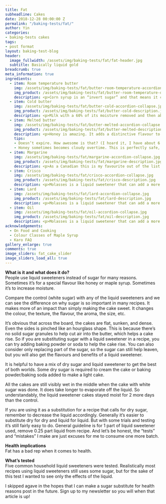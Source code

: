 ```yaml
---
title: Fat
subheadline: Cakes
date: 2018-12-28 00:00:00 Z
permalink: "/baking-tests/fat/"
author: Yin
categories:
- baking-tests cakes
tags:
- post format
layout: baking-test-blog
header:
  image_fullwidth: /assets/img/baking-tests/fat/fat-header.jpg
  subtitle: Basically liquid gold
breadcrumb: true
meta_information: true
ingredients:
  - item: Room temperature butter
    img: /assets/img/baking-tests/fat/butter-room-temperature-accordion-collapse.jpg
    img_product: /assets/img/baking-tests/fat/butter-room-temperature-description.jpg
    description: <p>Corn syrup is an “invert sugar” and that means it can prevent crystallization. This is special for corn syrup and not a property that is shared with other liquid sweeteners and that’s why this is the most common reason why corn syrup is added to a recipe. But since cake’s sugars are not really affected by crystallization, it doesn’t really “shine” in the cake test. It also helps keep cake moist.  </p><p>Don’t confuse this with high-fructose corn syrup, which is sweeter than sugar and mostly used in processed foods. Corn syrup isn’t as sweet as sugar, so it can be used for bulk in the cake without adding too much sweetness.</p><p>It helps to keep cakes moist, but it is much more important for recipes that needs to avoid crystallization, such as marshmallows, caramels, icing, etc. In those recipes, it helps to avoid the grainy texture and hardening of the products. </p><p>In terms of taste, it is overall not as sweet as sugar. We sense its sweetness slightly slower than sugar and it lingers longer as an aftertaste. Other than that, the taste is quite neutral, which makes it a good choice if you don’t want the sweetener to add other flavours.</p>
  - item: Cold butter
    img: /assets/img/baking-tests/fat/butter-cold-accordion-collapse.jpg
    img_product: /assets/img/baking-tests/fat/butter-cold-description.jpg
    description: <p>Milk with a 60% of its moisture removed and then about 20% of sugar added. Given this ingredient list, it’s actually more than just a sweetener that’s being added. It’s also adding the flavour of milk. Considering that boiled off condensed milk becomes dulce de leche, it actually packs in quite a bit of flavour. </p><p>It’s actually not seen in baking recipes for cakes often. A quick Google search showed southern pound cakes to use condensed milk instead of sugar, but not much else. It’s used a lot more in other custard style desserts, dulce de leche, puddings, or pie fillings, etc.</p>
  - item: Melted butter
    img: /assets/img/baking-tests/fat/butter-melted-accordion-collapse.jpg
    img_product: /assets/img/baking-tests/fat/butter-melted-description.jpg
    description: <p>Honey is amazing. It adds a distinctive flavour to the cake, contains antioxidants. It will help leaven the cake if it uses baking soda because it is slightly acidic.</p><p>Honey is sweeter than white sugar, about 1 part honey to 1.25-1.5 sugar, so if something uses 125g sugar, it can be replaced with 100g honey. Since sugar causes browning and honey has a high sugar concentration, try lowering the temperature in the oven by about 25C/75F so that it doesn’t brown.</p><p>Honey itself is nutritious, but it does have the same amount of calories as sugar. It also has the same effect as sugar for diabetics, but because it is sweeter, less can be added to achieve the same results. </p>
    tips:
    - Doesn’t expire. How awesome is that? (I hoard it, I have about 6 jars sitting in my cupboard now)
    - Honey sometimes becomes cloudy overtime. This is perfectly safe, it’s just the sugar inside crystallizing, a sign that it’s good quality honey. You can revive it by putting it in a warm water bath and let it sit until it's room temperature again.
  - item: Margarine
    img: /assets/img/baking-tests/fat/margarine-accordion-collapse.jpg
    img_product: /assets/img/baking-tests/fat/margarine-description.jpg
    description: <p>As a Canadian this is my favourite out of the list. It gives cakes a unique flavour.</p><p>The one that I used is the happens to have the thinnest consistency out of all sweeteners I tested, so it does have more liquid than the others. But this may not be the case for your maple syrup.</p><p>There are 5 different grades. The grade distinguishes its attributes and not an indication of quality. Sometimes you may want a stronger taste, sometimes more delicate.The different grades are below.<ul><li>Grade A Golden, Delicate Taste</li><li>Grade A Amber, Rich Taste</li><li>Grade A Dark, Robust Taste</li><li>Grade A Very Dark, Strong taste</li><li>Processing grade</li></ul></p>
  - item: Crisco
    img: /assets/img/baking-tests/fat/crisco-accordion-collapse.jpg
    img_product: /assets/img/baking-tests/fat/crisco-description.jpg
    description: <p>Molasses is a liquid sweetener that can add a more complex flavour to the cake. Molasses may be slightly acidic and could react with baking soda. It retains moisture even better than brown sugar, and being a liquid itself, already provides more liquid to begin with.</p><p>There are 3 grades to molasses. The darker the molasses, the more caramelisation, which means that it is less sweet and more bitter. <br /> <strong>First</strong> Lighter in colour and sweeter. Used in things that needs a lighter touch, like a marinade, sauces, etc. <br /><strong>Second</strong> Darker in colour, less sweet, thicker. Usually what is used in gingerbread cookies.<br /> <strong>Blackstrap</strong> Darkest in colour, bitter, even thicker. Has minerals and vitamins that white sugar has been stripped off of already. Sometimes used as a health food item.</p>
  - item: Lard
    img: /assets/img/baking-tests/fat/lard-accordion-collapse.jpg
    img_product: /assets/img/baking-tests/fat/lard-description.jpg      
    description: <p>Molasses is a liquid sweetener that can add a more complex flavour to the cake. Molasses may be slightly acidic and could react with baking soda. It retains moisture even better than brown sugar, and being a liquid itself, already provides more liquid to begin with.</p><p>There are 3 grades to molasses. The darker the molasses, the more caramelisation, which means that it is less sweet and more bitter. <br /> <strong>First</strong> Lighter in colour and sweeter. Used in things that needs a lighter touch, like a marinade, sauces, etc. <br /><strong>Second</strong> Darker in colour, less sweet, thicker. Usually what is used in gingerbread cookies.<br /> <strong>Blackstrap</strong> Darkest in colour, bitter, even thicker. Has minerals and vitamins that white sugar has been stripped off of already. Sometimes used as a health food item.</p>
  - item: Oil
    img: /assets/img/baking-tests/fat/oil-accordion-collapse.jpg      
    img_product: /assets/img/baking-tests/fat/oil-description.jpg      
    description: <p>Molasses is a liquid sweetener that can add a more complex flavour to the cake. Molasses may be slightly acidic and could react with baking soda. It retains moisture even better than brown sugar, and being a liquid itself, already provides more liquid to begin with.</p><p>There are 3 grades to molasses. The darker the molasses, the more caramelisation, which means that it is less sweet and more bitter. <br /> <strong>First</strong> Lighter in colour and sweeter. Used in things that needs a lighter touch, like a marinade, sauces, etc. <br /><strong>Second</strong> Darker in colour, less sweet, thicker. Usually what is used in gingerbread cookies.<br /> <strong>Blackstrap</strong> Darkest in colour, bitter, even thicker. Has minerals and vitamins that white sugar has been stripped off of already. Sometimes used as a health food item.</p>        
acknowledgements:
  - On Food and Cooking
  - Colour Classes of Maple Syrup
  - Karo FAQ
gallery_enlarge: true
comments: true
image_sliders: fat_cake_slider
image_sliders_load_all: true
---
```

<strong>What is it and what does it do?</strong><br />
People use liquid sweeteners instead of sugar for many reasons. Sometimes it’s for a special flavour like honey or maple syrup. Sometimes it’s to increase moisture.

Compare the control (white sugar) with any of the liquid sweeteners and we can see the difference on why sugar is so important in many recipes. It makes more of an impact than simply making the cake sweet. It changes the colour, the texture, the flavour, the aroma, the size, etc.

It’s obvious that across the board, the cakes are flat, sunken, and dense. Even the sides is pinched like an hourglass shape. This is because there’s no solid sugar granules to help cut air into the butter, which helps a cake rise. So if you are substituting sugar with a liquid sweetener in a recipe, you can try adding baking powder or soda to help the cake rise. You can also consider only replacing part of the sugar, so the sugar can still help leaven, but you will also get the flavours and benefits of a liquid sweetener.

It is helpful to have a mix of dry sugar and liquid sweetener to get the best of both worlds. Some dry sugar is required to cream the cake or baking powder/baking soda added to make a light cake.

All the cakes are still visibly wet in the middle when the cake with white sugar was done. It does take longer to evaporate off the liquid. So understandably, the liquid sweetener cakes stayed moist for 2 more days than the control.

If you are using it as a substitution for a recipe that calls for dry sugar, remember to decrease the liquid accordingly. Generally it’s easier to substitute dry for dry and liquid for liquid. But with some trials and testing it’s still fairly easy to do. General guideline is for 1 part of liquid sweetener used, remove 0.25 part liquid from recipe. And let’s be honest, the “tests” and “mistakes” I make are just excuses for me to consume one more batch.

<strong>Health implications</strong><br />
Fat has a bad rep when it comes to health.

<strong>What’s tested</strong><br />
Five common household liquid sweeteners were tested. Realistically most recipes using liquid sweeteners still uses some sugar, but for the sake of this test I wanted to see only the effects of the liquid.

I skipped agave in the hopes that I can make a sugar substitute for health reasons post in the future. Sign up to my newsletter so you will when that article is up!
